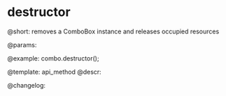 destructor
=============

@short: removes a ComboBox instance and releases occupied resources


@params:




@example:
combo.destructor();


@template: api_method
@descr:





@changelog:


